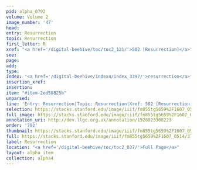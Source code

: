 ```yaml
---
pid: alpha_0792
volume: Volume 2
image_number: '47'
head: 
entry: Resurrection
topic: Resurrection
first_letter: R
xref: "<a href='/digital-beehive/toc/toc2_121/'>502 [Resurrection]</a>"
see: 
page: 
add: 
type: 
index: "<a href='/digital-beehive/index4/index_3397/'>resurrection</a>"
insertion_xref: 
insertion: 
item: "#item-2ed58825b"
unparsed: 
line: 'Entry: Resurrection|Topic: Resurrection|Xref: 502 [Resurrection]|Index: resurrection|#item-2ed58825b'
selection: https://stacks.stanford.edu/image/iiif/fm855tg5659%2F1607_0514/379,4673,2983,372/full/0/default.jpg
full_image: https://stacks.stanford.edu/image/iiif/fm855tg5659%2F1607_0514/full/full/0/default.jpg
annotation_uri: http://dev.llgc.org.uk/annotation/1528823308223
order: '792'
thumbnail: https://stacks.stanford.edu/image/iiif/fm855tg5659%2F1607_0514/379,4673,600,180/250,/0/default.jpg
full: https://stacks.stanford.edu/image/iiif/fm855tg5659%2F1607_0514/379,4673,2983,372/full/0/default.jpg
label: Resurrection
location: "<a href='/digital-beehive/toc/toc2_037/'>Full Page</a>"
layout: alpha_item
collection: alpha4
---
```

